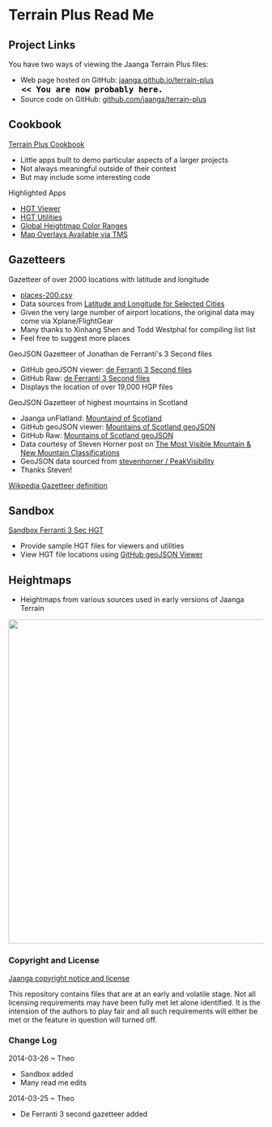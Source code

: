 Terrain Plus Read Me
====================

## Project Links

You have two ways of viewing the Jaanga Terrain Plus files:

* Web page hosted on GitHub: [jaanga.github.io/terrain-plus]( https://jaanga.github.io/terrain-plus/ "view the files as apps." ) <input value="<< You are now probably here." size=28 style="font:bold 12pt monospace;border-width:0;" >  
* Source code on GitHub: [github.com/jaanga/terrain-plus]( https://github.com/jaanga/terrain-plus/ "View the files as source code." ) <scan style=display:none ><< You are now probably here.</scan>


## Cookbook

[Terrain Plus Cookbook]( http://jaanga.github.io/terrain-plus/cookbook/ )

* Little apps built to demo particular aspects of a larger projects
* Not always meaningful outside of their context
* But may include some interesting code

Highlighted Apps

* [HGT Viewer]( http://jaanga.github.io/terrain-plus/cookbook/hgt-viewer/ )
* [HGT Utilities]( http://jaanga.github.io/terrain-plus/cookbook/hgt-utilities/ )
* [Global Heightmap Color Ranges]( http://jaanga.github.io/terrain-plus/cookbook/global-heightmap-color-ranges/ )
* [Map Overlays Available via TMS](  http://jaanga.github.io/terrain-plus/cookbook/gazetteer-overlays )


## Gazetteers

Gazetteer of over 2000 locations with latitude and longitude  

* [places-200.csv]( https://github.com/jaanga/terrain-plus/blob/gh-pages/gazetteer/places-2000.csv )  
* Data sources from [Latitude and Longitude for Selected Cities]( http://www.golombek.com/locations.html )
* Given the very large number of airport locations, the original data may come via Xplane/FlightGear 
* Many thanks to Xinhang Shen and Todd Westphal for compiling list list
* Feel free to suggest more places

GeoJSON Gazetteer of Jonathan de Ferranti's 3 Second files

* GitHub geoJSON viewer: [de Ferranti 3 Second files]( https://github.com/jaanga/terrain-plus/blob/gh-pages/gazetteer-geojson/de-ferranti-de3-hgt-files.geojson )
* GitHub Raw: [de Ferranti 3 Second files]( http://jaanga.github.io/terrain-plus/gazetteer-geojson/de-ferranti-de3-hgt-files.geojson )
* Displays the location of over 19,000 HGP files

GeoJSON Gazetteer of highest mountains in Scotland  

* Jaanga unFlatland: [Mountaind of Scotland]( http://jaanga.github.io/terrain-viewer/un-flatland/gallery10/un-flatland-scotland-mountains.html )
* GitHub geoJSON viewer: [Mountains of Scotland geoJSON]( https://github.com/jaanga/terrain-plus/blob/gh-pages/gazetteer-geojson/horners.geojson )
* GitHub Raw: [Mountains of Scotland geoJSON]( http://jaanga.github.io/terrain-plus/gazetteer-geojson/horners.geojson )
* Data courtesy of Steven Horner post on
[The Most Visible Mountain & New Mountain Classifications]( http://stevenhorner.com/blog/2013/11/09/the-most-visible-mountain-and-new-mountain-classifications/ )
* GeoJSON data sourced from [stevenhorner / PeakVisibility]( https://github.com/stevenhorner/PeakVisibility/ )
* Thanks Steven!

[Wikpedia Gazetteer definition]( http://en.wikipedia.org/wiki/Gazetteer )

## Sandbox

[Sandbox Ferranti 3 Sec HGT ]( https://github.com/jaanga/terrain-plus/tree/gh-pages/sandbox-ferranti-3sec-hgt/ )

* Provide sample HGT files for viewers and utilities
* View HGT file locations using [GitHub geoJSON Viewer]( https://github.com/jaanga/terrain-plus/blob/gh-pages/sandbox-ferranti-3sec-hgt/hgt-list.geojson )

## Heightmaps

* Heightmaps from various sources used in early versions of Jaanga Terrain

<img src=http://jaanga.github.io/terrain-plus/unicam/topo-4-6-2.png width=640 />



### Copyright and License

[Jaanga copyright notice and license]( https://github.com/jaanga/jaanga.github.io/blob/master/jaanga-copyright-and-mit-license.md )

This repository contains files that are  at an early and volatile stage. Not all licensing requirements may have been fully met let alone identified. It is the intension of the authors to play fair and all such requirements will either be met or the feature in question will turned off.

### Change Log

2014-03-26 ~ Theo

* Sandbox added
* Many read me edits

2014-03-25 ~ Theo

* De Ferranti 3 second gazetteer added

